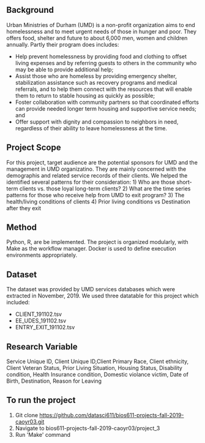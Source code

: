 ## Background

Urban Ministries of Durham (UMD) is
a non-profit organization aims to end homelessness and to meet urgent needs of those in hunger and poor.
They offers food, shelter and future to about 6,000 men, women and children annually. Partly their program does includes:
* Help prevent homelessness by providing food and clothing to offset living expenses and by referring guests to others in the community who may be able to provide additional help;
* Assist those who are homeless by providing emergency shelter, stabilization assistance such as recovery programs and medical referrals, and  to help them connect with the resources that will enable them to return to stable housing as quickly as possible;
* Foster collaboration with community partners so that coordinated efforts can provide needed  longer term housing and supportive service needs; and
* Offer support with dignity and compassion to neighbors in need, regardless of their ability to leave homelessness at the time.

## Project Scope

For this project, target audience are the potential sponsors for UMD and the management in UMD organizatino. They are mainly concerned with the demographis and related service records of their clients. We helped the identified several patterns for their consideration: 1) Who are those short-term clients vs. those loyal long-term clients? 2) What are the time series patterns for those who receive help from UMD to exit program? 3) The health/living conditions of clients 4) Prior living conditions vs Destination after they exit

## Method

Python, R, are be implemented. The project is organized modularly, with Make as the workflow manager. Docker is used to define execution environments appropriately.

## Dataset

The dataset was provided by UMD services databases which were extracted in November, 2019. We used three datatable for this project which included:
* CLIENT_191102.tsv 
* EE_UDES_191102.tsv 
* ENTRY_EXIT_191102.tsv 

## Research Variable

Service Unique ID, Client Unique ID,Client Primary Race, Client ethnicity, Client Veteran Status, Prior Living Situation, Housing Status, Disability condition, Health Insurance condition, Domestic violance victim, Date of Birth, Destination, Reason for Leaving

## To run the project
1. Git clone https://github.com/datasci611/bios611-projects-fall-2019-caoyr03.git
2. Navigate to bios611-projects-fall-2019-caoyr03/project_3
3. Run 'Make' command

